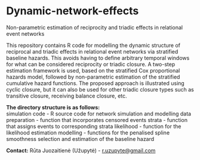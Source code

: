 # Dynamic-network-effects
Non-parametric estimation of reciprocity and triadic effects in relational event networks

This repository contains R code for modelling the dynamic structure of reciprocal and triadic effects in relational event networks via stratified baseline hazards. This avoids having to define arbitrary temporal windows for what can be considered reciprocity or triadic closure. A two-step estimation framework is used, based on the stratified Cox proportional hazards model, followed by non-parametric estimation of the stratified cumulative hazard functions. The proposed approach is illustrated using cyclic closure, but it can also be used for other triadic closure types such as transitive closure, receiving balance closure, etc.

**The directory structure is as follows:**\
simulation code - R source code for network simulation and modelling
data preparation - function that incorporates censored events
strata - function that assigns events to corresponding strata
likelihood - function for the likelihood estimation
modelling - functions for the penalised spline smoothness selection and estimation of the baseline hazard

**Contact:** Rūta Juozaitienė (Užupytė) - r.uzupyte@gmail.com
